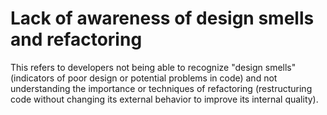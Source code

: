 # Lack of awareness of design smells and refactoring

This refers to developers not being able to recognize "design smells" (indicators of poor design or potential problems in code) and not understanding the importance or techniques of refactoring (restructuring code without changing its external behavior to improve its internal quality).